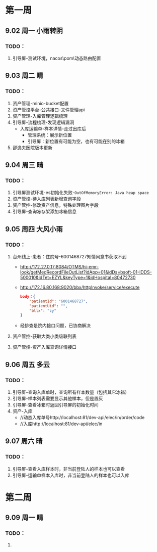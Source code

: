 # 第一周

## 9.02 周一 小雨转阴

### TODO：

1. 引导屏-测试环境，nacos\pom\动态路由配置

## 9.03 周二 晴

### TODO：

1. 资产管理-minio-bucket配置
2. 资产管控平台-公共接口-文件管理api
3. 资产管理-入库管理逻辑梳理
4. 引导屏-流程梳理-发现逻辑漏洞
   * 入库运输单-样本详情-走过出库后
     * 管理系统：展示新位置
     * 引导屏：新位置有可能为空，也有可能在别的冰箱
5. 邵逸夫医院版本更新

## 9.04 周三 晴

### TODO：

1. 引导屏测试环境-es初始化失败-`OutOfMemoryError: Java heap space`
1. 资产管控-待入库列表新增查询字段
1. 资产管控-修改资产信息，特殊处理图片字段
1. 引导屏-查询冻存架添加冰箱信息

## 9.05 周四 大风小雨

### TODO：

1. 台州线上-患者：住院号-6001468727知情同意书获取不到

   * http://172.27.0.17:8084/OTMS/hi-emr-look/getMedRecordFileOutList?idApp=01&idDs=bsoft-01-IDDS-500010&idTet=EZYL&keyType=1&idHospital=80472730

   * http://172.16.80.168:9020/bbx/httpInvoke/service/execute
     ```json
     body：{
         "patientId": "6001468727",
         "patientUid": "",
         "bllx": "zy"
     }
     ```

   * 经排查是院内接口问题，已协商解决

2. 资产管控-获取大类小类级联列表

3. 资产管控-资产入库查询详情接口

## 9.06 周五 多云

### TODO：

1. 引导屏-查询入库单时，查询所有样本数量（包括其它冰箱）
1. 引导屏-样本列表需要显示其他样本，但是置灰
1. 引导屏-查看冰箱时返回引导屏的初始化时间
1. 资产-入库
   * //动态入库单号http://localhost:81/dev-api/elec/in/order/code
   * //入库http://localhost:81/dev-api/elec/in

## 9.07 周六 晴

### TODO：

1. 引导屏-查看入库样本时，非当前登陆人的样本也可以查看
2. 引导屏-运输单样本入库时，非当前登陆人的样本也可以入库

# 第二周

## 9.09 周一 晴

### TODO：

1. 
